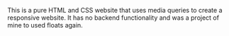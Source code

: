 This is a pure HTML and CSS website that uses media queries to create a responsive website. It has no backend functionality and was a project of mine to used floats again.
